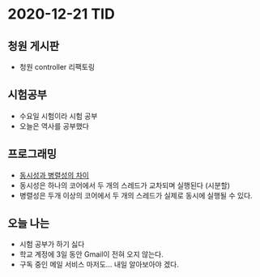 # 2020-12-21 TID
## 청원 게시판
- 청원 controller 리팩토링

## 시험공부
- 수요일 시험이라 시험 공부
- 오늘은 역사를 공부했다

## 프로그래밍
- [동시성과 병렬성의 차이](https://www.charlezz.com/?p=44646) 
- 동시성은 하나의 코어에서 두 개의 스레드가 교차되며 실행된다 (시분할)
- 병렬성은 두개 이상의 코어에서 두 개의 스레드가 실제로 동시에 실행될 수 있다.

## 오늘 나는
- 시험 공부가 하기 싫다
- 학교 계정에 3일 동안 Gmail이 전혀 오지 않는다. 
- 구독 중인 메일 서비스 마저도... 내일 알아보아야 겠다.

